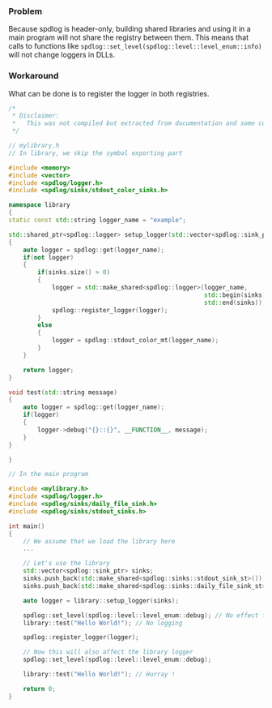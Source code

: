 ### Problem

Because spdlog is header-only, building shared libraries and using it in a main program will not share the registry between them.
This means that calls to functions like ```spdlog::set_level(spdlog::level::level_enum::info)``` will not change loggers in DLLs.

### Workaround

What can be done is to register the logger in both registries.

```c++
/*
 * Disclaimer:
 *   This was not compiled but extracted from documentation and some code.
 */

// mylibrary.h
// In library, we skip the symbol exporting part

#include <memory>
#include <vector>
#include <spdlog/logger.h>
#include <spdlog/sinks/stdout_color_sinks.h>

namespace library
{
static const std::string logger_name = "example";

std::shared_ptr<spdlog::logger> setup_logger(std::vector<spdlog::sink_ptr> sinks)
{
    auto logger = spdlog::get(logger_name);
    if(not logger)
    {
        if(sinks.size() > 0)
        {
            logger = std::make_shared<spdlog::logger>(logger_name,
                                                      std::begin(sinks),
                                                      std::end(sinks));
            spdlog::register_logger(logger);
        }
        else
        {
            logger = spdlog::stdout_color_mt(logger_name);
        }
    }

    return logger;
}

void test(std::string message)
{
    auto logger = spdlog::get(logger_name);
    if(logger)
    {
        logger->debug("{}::{}", __FUNCTION__, message);
    }
}

}
```

```c++
// In the main program

#include <mylibrary.h>
#include <spdlog/logger.h>
#include <spdlog/sinks/daily_file_sink.h>
#include <spdlog/sinks/stdout_sinks.h>

int main()
{
    // We assume that we load the library here
    ...

    // Let's use the library
    std::vector<spdlog::sink_ptr> sinks;
    sinks.push_back(std::make_shared<spdlog::sinks::stdout_sink_st>());
    sinks.push_back(std::make_shared<spdlog::sinks::daily_file_sink_st>("logfile", 23, 59));

    auto logger = library::setup_logger(sinks);

    spdlog::set_level(spdlog::level::level_enum::debug); // No effect for the library.
    library::test("Hello World!"); // No logging

    spdlog::register_logger(logger);

    // Now this will also affect the library logger
    spdlog::set_level(spdlog::level::level_enum::debug);

    library::test("Hello World!"); // Hurray !

    return 0;
}
```